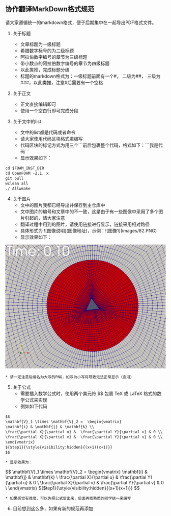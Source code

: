 ## 协作翻译MarkDown格式规范

请大家遵循统一的markdown格式，便于后期集中在一起导出PDF格式文件。

1. 关于标题
    * 文章标题为一级标题 
    * 希腊数字标号的为二级标题
    * 阿拉伯数字编号的章节为三级标题
    * 带小数点的阿拉伯数字编号的章节为四级标题
    * 以此类推，完成标题分级
    * 标题的markdown格式为：一级标题前面有一个#， 二级为##， 三级为###，以此类推，注意#后需要有一个空格

2. 关于正文
    * 正文直接编辑即可
    * 使用一个空白行即可完成分段

3. 关于文中的list
    * 文中的list都是代码或者命令
    * 请大家使用代码区块格式进编写
    * 代码区块的标记方式为用三个\`\`\`前后包裹整个代码，格式如下：\`\`\`我是代码\`\`\`
    * 显示效果如下：
```
cd $FOAM_INST_DIR
cd OpenFOAM -2.1. x
git pull
wclean all
./ Allwmake
```

4. 关于图片
    * 文中的图片我都已经导出并保存到主仓库中
    * 文中图片的编号和文章中的不一致，这是由于有一些图像中采用了多个图片引起的，请大家注意
    * 翻译过程中用到的图片，请使用链接进行显示，链接采用相对路径
    * 具体形式为 \!\[图像说明\]\(图像地址\)，示例：\!\[图像1\]\(images/82.PNG\)
    * 显示效果如下：

![图像1](images/82.PNG)

    * 请一定注意后缀名为大写的PNG，如写为小写将导致无法正常显示（血泪）

5. 关于公式
    * 需要插入数学公式时，使用两个美元符 $$ 包裹 TeX 或 LaTeX 格式的数学公式来实现
    * 例如如下代码
```
$$
\mathbf{V}_1 \times \mathbf{V}_2 =  \begin{vmatrix} 
\mathbf{i} & \mathbf{j} & \mathbf{k} \\
\frac{\partial X}{\partial u} &  \frac{\partial Y}{\partial u} & 0 \\
\frac{\partial X}{\partial v} &  \frac{\partial Y}{\partial v} & 0 \\
\end{vmatrix}
${$tep1}{\style{visibility:hidden}{(x+1)(x+1)}}
$$
```

    * 显示效果为：
$$
\mathbf{V}_1 \times \mathbf{V}_2 =  \begin{vmatrix} 
\mathbf{i} & \mathbf{j} & \mathbf{k} \\
\frac{\partial X}{\partial u} &  \frac{\partial Y}{\partial u} & 0 \\
\frac{\partial X}{\partial v} &  \frac{\partial Y}{\partial v} & 0 \\
\end{vmatrix}
${$tep1}{\style{visibility:hidden}{(x+1)(x+1)}}
$$
    
    * 如果感觉有难度，可以先把公式留出来，后面再找熟悉的同学统一来编写

6. 目前想到这么多，如果有新的规范再添加